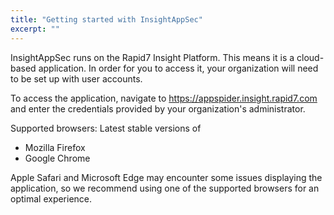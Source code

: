 ```yaml
---
title: "Getting started with InsightAppSec"
excerpt: ""
---
```

InsightAppSec runs on the Rapid7 Insight Platform. This means it is a cloud-based application. In order for you to access it, your organization will need to be set up with user accounts.

To access the application, navigate to https://appspider.insight.rapid7.com and enter the credentials provided by your organization's administrator.

Supported browsers:
Latest stable versions of 
* Mozilla Firefox
* Google Chrome

Apple Safari and Microsoft Edge may encounter some issues displaying the application, so we recommend using one of the supported browsers for an optimal experience.